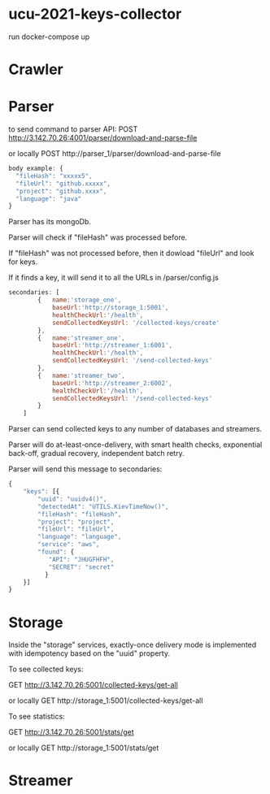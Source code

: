 # ucu-2021-keys-collector

run 
docker-compose up

# Crawler 


# Parser
to send command to parser API:
POST http://3.142.70.26:4001/parser/download-and-parse-file  

or locally POST http://parser_1/parser/download-and-parse-file  
```javascript
body example: {
  "fileHash": "xxxxx5",
  "fileUrl": "github.xxxxx",
  "project": "github.xxxx",
  "language": "java"
}
```

Parser has its mongoDb.

Parser will check if "fileHash" was processed before. 

If "fileHash" was not processed before, then it dowload  "fileUrl" and look for keys.

If it finds a key, it will send it to all the URLs in /parser/config.js 
```javascript
secondaries: [
        {   name:'storage_one',
            baseUrl:'http://storage_1:5001',
            healthCheckUrl:'/health',
            sendCollectedKeysUrl: '/collected-keys/create'
        },
        {   name:'streamer_one',
            baseUrl:'http://streamer_1:6001',
            healthCheckUrl:'/health',
            sendCollectedKeysUrl: '/send-collected-keys'
        },
        {   name:'streamer_two',
            baseUrl:'http://streamer_2:6002',
            healthCheckUrl:'/health',
            sendCollectedKeysUrl: '/send-collected-keys'
        }
    ]
```

Parser can send collected keys to any number of databases and streamers.

Parser will do at-least-once-delivery, with smart health checks, exponential back-off, gradual recovery, independent batch retry.

Parser will send this message to secondaries:
```javascript
{
    "keys": [{
        "uuid": "uuidv4()",
        "detectedAt": "UTILS.KievTimeNow()",
        "fileHash": "fileHash",
        "project": "project",
        "fileUrl": "fileUrl",
        "language": "language",
        "service": "aws",
        "found": {
           "API": "JHUGFHFH",
           "SECRET": "secret"
          }
    }]
}
```

# Storage
Inside the "storage" services, exactly-once delivery mode is implemented with idempotency based on the "uuid" property.

To see collected keys:

GET  http://3.142.70.26:5001/collected-keys/get-all

or locally GET http://storage_1:5001/collected-keys/get-all


To see statistics:

GET  http://3.142.70.26:5001/stats/get

or locally GET http://storage_1:5001/stats/get

# Streamer

